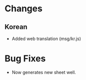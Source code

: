 # Changes

## Korean
* Added web translation (msg/kr.js)

# Bug Fixes
* Now generates new sheet well.
